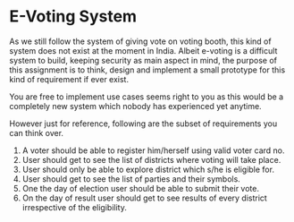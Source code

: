 # **E-Voting System**

As we still follow the system of giving vote on voting booth, this kind of system does not exist at the moment in India. Albeit e-voting is a difficult system to build, keeping security as main aspect in mind, the purpose of this assignment is to think, design and implement a small prototype for this kind of requirement if ever exist.

You are free to implement use cases seems right to you as this would be a completely new system which nobody has experienced yet anytime.

However just for reference, following are the subset of requirements you can think over.

1. A voter should be able to register him/herself using valid voter card no.
2. User should get to see the list of districts where voting will take place.
3. User should only be able to explore district which s/he is eligible for.
4. User should get to see the list of parties and their symbols.
5. One the day of election user should be able to submit their vote.
6. On the day of result user should get to see results of every district irrespective of the eligibility.
